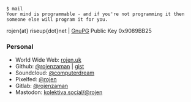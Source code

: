 ```
$ mail
Your mind is programmable - and if you're not programming it then someone else will program it for you.
```
<p>rojen{at} riseup{dot}net <span class="gray"></span> | <a href="https://rojen.uk/key/gnupg.html">GnuPG</a> Public Key <span class="gray">0x9089BB25</span></p>

### Personal

 - World Wide Web: <a href="https://rojen.uk">rojen.uk</a> 
 - Github: <a href="https://github.com/rojenzaman">@rojenzaman</a> | <a href="https://gist.github.com/rojenzaman">gist</a>
 - Soundcloud: <a href="https://soundcloud.com/computerdream">@computerdream</a>
 - Pixelfed: <a href="https://pixelfed.social/rojen">@rojen</a>
 - Gitlab: <a href="https://gitlab.com/rojenzaman">@rojenzaman</a>
 - Mastodon: <a href="https://kolektiva.social/@rojen">kolektiva.social/@rojen</a>
